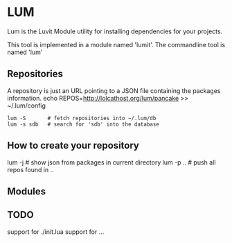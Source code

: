LUM
===
Lum is the Luvit Module utility for installing dependencies for your projects.

This tool is implemented in a module named 'lumit'. The commandline tool is named 'lum'

Repositories
------------
A repository is just an URL pointing to a JSON file containing the packages information.
	echo REPOS=http://lolcathost.org/lum/pancake >> ~/.lum/config

	lum -S       # fetch repositories into ~/.lum/db
	lum -s sdb   # search for 'sdb' into the database

How to create your repository
-----------------------------
lum -j     # show json from packages in current directory
lum -p ..  # push all repos found in ..

Modules
-------


TODO
----
support for ./init.lua
support for ... 
